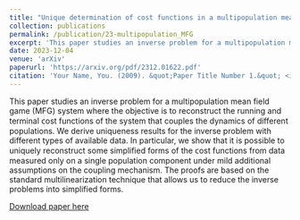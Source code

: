 ```yaml
---
title: "Unique determination of cost functions in a multipopulation mean field game model"
collection: publications
permalink: /publication/23-multipopulation_MFG
excerpt: 'This рарer studies an inverse problem for a multipopulation mean field game (MFG) system where the objective is to reconstruct the running and terminal ᴄoѕt functions of the system that couples the dynamics of different populations. We derive uniqueness results for the inverse problem with different types of available data. In particular, we show that it is possible to uniquely reconstruct some simplified forms of the ᴄoѕt functions from data measured only on a single population component under mild additional assumptions on the coupling mechanism. The proofs are based on the standard multilinearization technique that allows us to reduce the inverse problems into simplified forms.'
date: 2023-12-04
venue: 'arXiv'
paperurl: 'https://arxiv.org/pdf/2312.01622.pdf'
citation: 'Your Name, You. (2009). &quot;Paper Title Number 1.&quot; <i>Journal 1</i>. 1(1).'
---
```


This рарer studies an inverse problem for a multipopulation mean field game (MFG) system where the objective is to reconstruct the running and terminal ᴄoѕt functions of the system that couples the dynamics of different populations. We derive uniqueness results for the inverse problem with different types of available data. In particular, we show that it is possible to uniquely reconstruct some simplified forms of the ᴄoѕt functions from data measured only on a single population component under mild additional assumptions on the coupling mechanism. The proofs are based on the standard multilinearization technique that allows us to reduce the inverse problems into simplified forms.

[Download paper here](https://arxiv.org/pdf/2312.01622.pdf)
